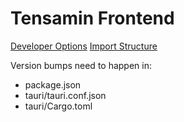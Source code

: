 # Tensamin Frontend

[Developer Options](https://tensamin.methanium.net/docs/components/frontend/dev-options/)
[Import Structure](https://tensamin.methanium.net/docs/components/frontend/import/)

Version bumps need to happen in:
- package.json
- tauri/tauri.conf.json
- tauri/Cargo.toml
